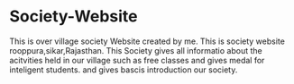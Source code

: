 # Society-Website
This is over village society Website created by me.
This is society website rooppura,sikar,Rajasthan. This  Society gives all informatio about the acitvities held in our village such as free classes and gives medal for inteligent students. 
and gives bascis introduction our society.
